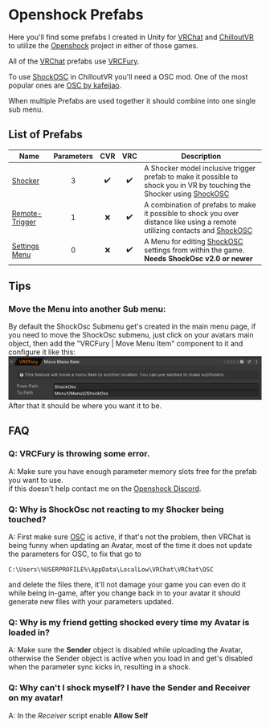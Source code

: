 # Openshock Prefabs
Here you'll find some prefabs I created in Unity for [VRChat](https://store.steampowered.com/app/438100/VRChat/) and [ChilloutVR](https://store.steampowered.com/app/661130/ChilloutVR/) to utilize the [Openshock](https://github.com/OpenShock) project in either of those games.

All of the [VRChat](https://store.steampowered.com/app/438100/VRChat/) prefabs use [VRCFury](https://vrcfury.com/).

To use [ShockOSC](https://github.com/OpenShock/ShockOsc) in ChilloutVR you'll need a OSC mod. One of the most popular ones are [OSC by kafeijao](https://github.com/kafeijao/Kafe_CVR_Mods?tab=readme-ov-file).

When multiple Prefabs are used together it should combine into one single sub menu.
  
  
  
## List of Prefabs
| Name              |Parameters|CVR|VRC| Description   |
| -------------     | :-------------: |:----------:|:-----------:|---------------|
| [Shocker](https://github.com/Kyobinoyo/OpenshockPrefabs/releases/tag/Shocker)                         |3|✔️|✔️| A Shocker model inclusive trigger prefab to make it possible to shock you in VR by touching the Shocker using [ShockOSC](https://github.com/OpenShock/ShockOsc)|
| [Remote-Trigger](https://github.com/Kyobinoyo/OpenshockPrefabs/releases/tag/RemoteTrigger)            |1|❌|✔️| A combination of prefabs to make it possible to shock you over distance like using a remote utilizing contacts and [ShockOSC](https://github.com/OpenShock/ShockOsc)|
|[Settings Menu](https://github.com/Kyobinoyo/OpenshockPrefabs/releases/tag/SettingsMenu)               |0 |❌|✔️|A Menu for editing [ShockOSC](https://github.com/OpenShock/ShockOsc) settings from within the game. __**Needs ShockOsc v2.0 or newer**__|

## Tips
### Move the Menu into another Sub menu:
By default the ShockOsc Submenu get's created in the main menu page, if you need to move the ShockOsc submenu, just click on your avatars main object, then add the "VRCFury | Move Menu Item" component to it and configure it like this:  
![MoveMenu](Images/MoveMenu.png)  
After that it should be where you want it to be.  

## FAQ
### Q: VRCFury is throwing some error.
A: Make sure you have enough parameter memory slots free for the prefab you want to use.  
if this doesn't help contact me on the [Openshock Discord](https://discord.gg/OpenShock).  

### Q: Why is ShockOsc not reacting to my Shocker being touched?
A: First make sure [OSC](https://docs.vrchat.com/docs/osc-overview#how-do-i-use-it) is active, if that's not the problem, then VRChat is being funny when updating an Avatar, most of the time it does not update the parameters for OSC, to fix that go to  
```
C:\Users\%USERPROFILE%\AppData\LocalLow\VRChat\VRChat\OSC
```  
and delete the files there, it'll not damage your game you can even do it while being in-game, after you change back in to your avatar it should generate new files with your parameters updated.  

### Q: Why is my friend getting shocked every time my Avatar is loaded in?
A: Make sure the **Sender** object is disabled while uploading the Avatar, otherwise the Sender object is active when you load in and get's disabled when the parameter sync kicks in, resulting in a shock.  

### Q: Why can't I shock myself? I have the Sender and Receiver on my avatar!
A: In the *Receiver* script enable **Allow Self**